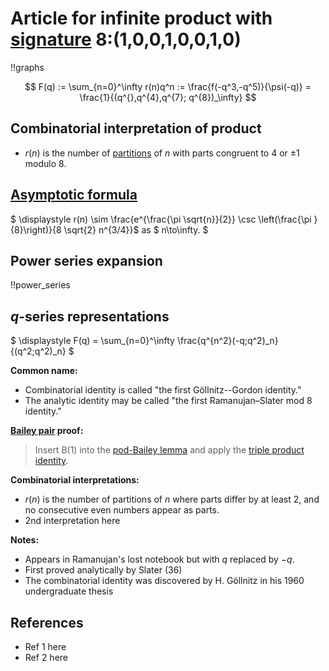 # Article for infinite product with [signature](../product_signature.html) 8:(1,0,0,1,0,0,1,0)

!!graphs

$$ F(q) := \sum_{n=0}^\infty r(n)q^n := \frac{f(-q^3,-q^5)}{\psi(-q)} = \frac{1}{(q^{},q^{4},q^{7}; q^{8})_\infty} $$

## Combinatorial interpretation of product

- $r(n)$ is the number of [partitions](../partitions.html#integer_partitions) of $n$ with parts congruent to 4 or $\pm 1$ modulo 8.

## [Asymptotic formula](../asymptotics.html)

$ \displaystyle r(n) \sim \frac{e^{\frac{\pi  \sqrt{n}}{2}} \csc \left(\frac{\pi }{8}\right)}{8 \sqrt{2} n^{3/4}}$ as $ n\to\infty. $

## Power series expansion

!!power_series

## $q$-series representations

$ \displaystyle F(q) = \sum_{n=0}^\infty \frac{q^{n^2}(-q;q^2)_n}{(q^2;q^2)_n} $

**Common name:** 
- Combinatorial identity is called "the first G&ouml;llnitz--Gordon identity."
- The analytic identity may be called "the first Ramanujan&ndash;Slater mod 8 identity."

**[Bailey pair](../Bailey_pairs.html) proof:**
> Insert B(1) into the [pod-Bailey lemma](../bailey_pairs.html#pod_Bailey_lemma) and apply the [triple product identity](../q-series.html#triple_product).

**Combinatorial interpretations:**
- $r(n)$ is the number of partitions of $n$ where parts differ by at least $2$, and no consecutive even numbers appear as parts.
- 2nd interpretation here
    
**Notes:**
- Appears in Ramanujan's lost notebook but with $q$ replaced by $-q$.
- First proved analytically by Slater (36)
- The combinatorial identity was discovered by H. G&ouml;llnitz in his 1960 undergraduate thesis

## References
- Ref 1 here
- Ref 2 here

